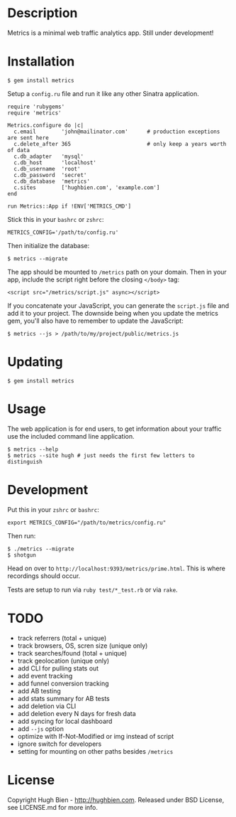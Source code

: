 Description
===========

Metrics is a minimal web traffic analytics app.  Still under development!

Installation
============

    $ gem install metrics

Setup a `config.ru` file and run it like any other Sinatra application.

    require 'rubygems'
    require 'metrics'

    Metrics.configure do |c|
      c.email        'john@mailinator.com'      # production exceptions are sent here
      c.delete_after 365                        # only keep a years worth of data
      c.db_adapter   'mysql'
      c.db_host      'localhost'
      c.db_username  'root'
      c.db_password  'secret'
      c.db_database  'metrics'
      c.sites        ['hughbien.com', 'example.com']
    end

    run Metrics::App if !ENV['METRICS_CMD']

Stick this in your `bashrc` or `zshrc`:

    METRICS_CONFIG='/path/to/config.ru'

Then initialize the database:

    $ metrics --migrate

The app should be mounted to `/metrics` path on your domain.  Then in your app,
include the script right before the closing `</body>` tag:

    <script src="/metrics/script.js" async></script>

If you concatenate your JavaScript, you can generate the `script.js` file and
add it to your project.  The downside being when you update the metrics gem,
you'll also have to remember to update the JavaScript:

    $ metrics --js > /path/to/my/project/public/metrics.js

Updating
========

    $ gem install metrics

Usage
=====

The web application is for end users, to get information about your traffic use
the included command line application.

    $ metrics --help
    $ metrics --site hugh # just needs the first few letters to distinguish

Development
===========

Put this in your `zshrc` or `bashrc`:

    export METRICS_CONFIG="/path/to/metrics/config.ru"

Then run:

    $ ./metrics --migrate
    $ shotgun

Head on over to `http://localhost:9393/metrics/prime.html`.  This is where
recordings should occur.

Tests are setup to run via `ruby test/*_test.rb` or via `rake`.

TODO
====

* track referrers (total + unique)
* track browsers, OS, scren size (unique only)
* track searches/found (total + unique)
* track geolocation (unique only)
* add CLI for pulling stats out
* add event tracking
* add funnel conversion tracking
* add AB testing
* add stats summary for AB tests
* add deletion via CLI
* add deletion every N days for fresh data
* add syncing for local dashboard
* add `--js` option
* optimize with If-Not-Modified or img instead of script
* ignore switch for developers
* setting for mounting on other paths besides `/metrics`

License
=======

Copyright Hugh Bien - http://hughbien.com.
Released under BSD License, see LICENSE.md for more info.
